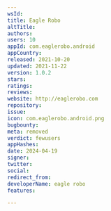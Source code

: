 ```yaml
---
wsId: 
title: Eagle Robo
altTitle: 
authors: 
users: 10
appId: com.eaglerobo.android
appCountry: 
released: 2021-10-20
updated: 2021-11-22
version: 1.0.2
stars: 
ratings: 
reviews: 
website: http://eaglerobo.com
repository: 
issue: 
icon: com.eaglerobo.android.png
bugbounty: 
meta: removed
verdict: fewusers
appHashes: 
date: 2024-04-19
signer: 
twitter: 
social: 
redirect_from: 
developerName: eagle robo
features: 

---
```



